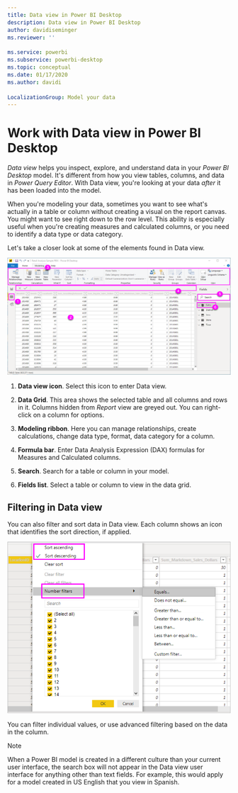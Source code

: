 ```yaml
---
title: Data view in Power BI Desktop
description: Data view in Power BI Desktop
author: davidiseminger
ms.reviewer: ''

ms.service: powerbi
ms.subservice: powerbi-desktop
ms.topic: conceptual
ms.date: 01/17/2020
ms.author: davidi

LocalizationGroup: Model your data
---
```

# Work with Data view in Power BI Desktop

*Data view* helps you inspect, explore, and understand data in your *Power BI Desktop* model. It's different from how you view tables, columns, and data in *Power Query Editor*. With Data view, you're looking at your data *after* it has been loaded into the model.

When you're modeling your data, sometimes you want to see what's actually in a table or column without creating a visual on the report canvas. You might want to see right down to the row level. This ability is especially useful when you're creating measures and calculated columns, or you need to identify a data type or data category.

Let's take a closer look at some of the elements found in Data view.

![Data view in Power BI Desktop](media/desktop-data-view/dataview_fullscreen.png)

1. **Data view icon**. Select this icon to enter Data view.

2. **Data Grid**. This area shows the selected table and all columns and rows in it. Columns hidden from *Report* view are greyed out. You can right-click on a column for options.

3. **Modeling ribbon**. Here you can manage relationships, create calculations, change data type, format, data category for a column.

4. **Formula bar**. Enter Data Analysis Expression (DAX) formulas for Measures and Calculated columns.

5. **Search**. Search for a table or column in your model.

6. **Fields list**. Select a table or column to view in the data grid.

## Filtering in Data view

You can also filter and sort data in Data view. Each column shows an icon that identifies the sort direction, if applied.

![Sort and filter in Data view in Power BI Desktop](media/desktop-data-view/dataview_sort-and-filter.png)

You can filter individual values, or use advanced filtering based on the data in the column.

> [!NOTE]
> When a Power BI model is created in a different culture than your current user interface, the search box will not appear in the Data view user interface for anything other than text fields. For example, this would apply for a model created in US English that you view in Spanish.
